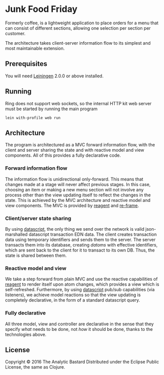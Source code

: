 # Junk Food Friday

Formerly coffee, is a lightweight application to place orders for a menu that
can consist of different sections, allowing one selection per section per
customer.

The architecture takes client-server information flow to its simplest and most
maintainable extension.

## Prerequisites

You will need [Leiningen][] 2.0.0 or above installed.

[leiningen]: https://github.com/technomancy/leiningen

## Running

Ring does not support web sockets, so the internal HTTP kit web server must
be started by running the main program

    lein with-profile web run


## Architecture

The program is architectured as a MVC forward information flow, with the client
and server sharing the state and with reactive model and view components. All
of this provides a fully declarative code.

### Forward information flow

The information flow is unidirectional only-forward. This means that changes
made at a stage will never affect previous stages. In this case, choosing an
item or making a new menu section will not involve any process other than
the view updating itself to reflect the changes in the state. This is achieved
by the MVC architecture and reactive model and view components. The MVC
is provided by [reagent](https://github.com/reagent-project/reagent) and
[re-frame](https://github.com/Day8/re-frame).

### Client/server state sharing

By using [datascript](https://github.com/tonsky/datascript),
the only thing we send over the network is valid
json-marshalled datascript transaction EDN data. The client creates transaction
data using temporary identifiers and sends them to the server. The server
transacts them into its database, creating *datoms* with effective identifiers,
which are sent back to the client for it to transact to its own DB. Thus,
the state is shared between them.

### Reactive model and view

We take a step forward from plain MVC and use the reactive capabilities of
[reagent](https://github.com/reagent-project/reagent) to render itself upon
atom changes, which provides a view which is self-refreshed. Furthermore,
by using [datascript](https://github.com/tonsky/datascript) pub/sub capabilities
(via listeners), we achieve model reactions so that the view updating is
completely declarative, in the form of a standard datascript query.

### Fully declarative

All three model, view and controller are declarative in the sense that they
specify *what* needs to be done, not *how* it should be done, thanks to the
technologies above.

## License

Copyright © 2016 The Analytic Bastard
Distributed under the Eclipse Public License, the same as Clojure.